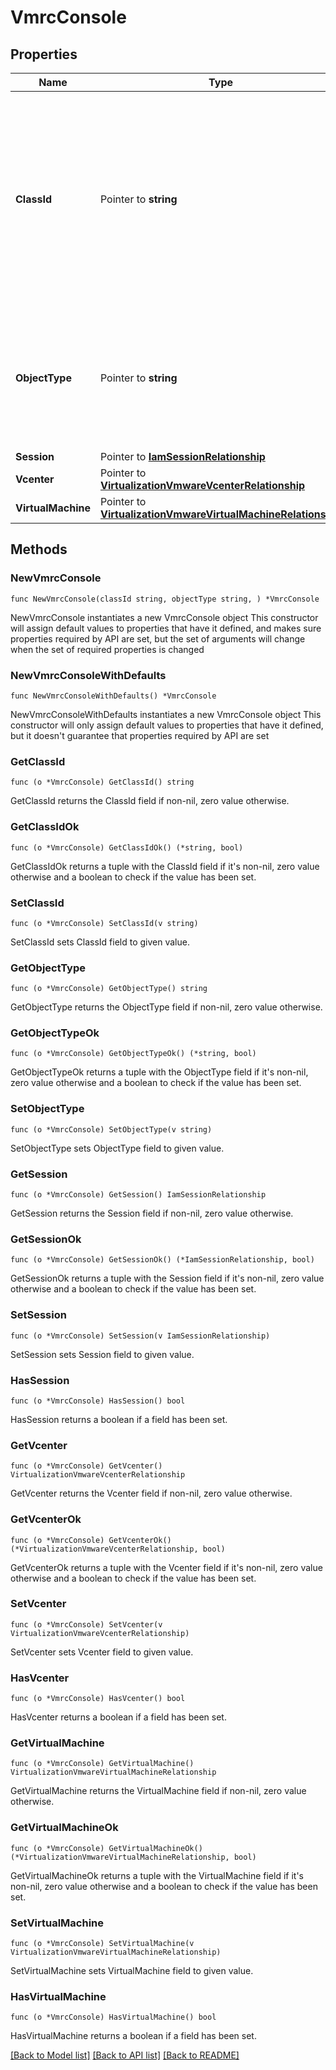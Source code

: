 # VmrcConsole

## Properties

Name | Type | Description | Notes
------------ | ------------- | ------------- | -------------
**ClassId** | Pointer to **string** | The fully-qualified name of the instantiated, concrete type. This property is used as a discriminator to identify the type of the payload when marshaling and unmarshaling data. | [default to "vmrc.Console"]
**ObjectType** | Pointer to **string** | The fully-qualified name of the instantiated, concrete type. The value should be the same as the &#39;ClassId&#39; property. | [default to "vmrc.Console"]
**Session** | Pointer to [**IamSessionRelationship**](IamSessionRelationship.md) |  | [optional] 
**Vcenter** | Pointer to [**VirtualizationVmwareVcenterRelationship**](VirtualizationVmwareVcenterRelationship.md) |  | [optional] 
**VirtualMachine** | Pointer to [**VirtualizationVmwareVirtualMachineRelationship**](VirtualizationVmwareVirtualMachineRelationship.md) |  | [optional] 

## Methods

### NewVmrcConsole

`func NewVmrcConsole(classId string, objectType string, ) *VmrcConsole`

NewVmrcConsole instantiates a new VmrcConsole object
This constructor will assign default values to properties that have it defined,
and makes sure properties required by API are set, but the set of arguments
will change when the set of required properties is changed

### NewVmrcConsoleWithDefaults

`func NewVmrcConsoleWithDefaults() *VmrcConsole`

NewVmrcConsoleWithDefaults instantiates a new VmrcConsole object
This constructor will only assign default values to properties that have it defined,
but it doesn't guarantee that properties required by API are set

### GetClassId

`func (o *VmrcConsole) GetClassId() string`

GetClassId returns the ClassId field if non-nil, zero value otherwise.

### GetClassIdOk

`func (o *VmrcConsole) GetClassIdOk() (*string, bool)`

GetClassIdOk returns a tuple with the ClassId field if it's non-nil, zero value otherwise
and a boolean to check if the value has been set.

### SetClassId

`func (o *VmrcConsole) SetClassId(v string)`

SetClassId sets ClassId field to given value.


### GetObjectType

`func (o *VmrcConsole) GetObjectType() string`

GetObjectType returns the ObjectType field if non-nil, zero value otherwise.

### GetObjectTypeOk

`func (o *VmrcConsole) GetObjectTypeOk() (*string, bool)`

GetObjectTypeOk returns a tuple with the ObjectType field if it's non-nil, zero value otherwise
and a boolean to check if the value has been set.

### SetObjectType

`func (o *VmrcConsole) SetObjectType(v string)`

SetObjectType sets ObjectType field to given value.


### GetSession

`func (o *VmrcConsole) GetSession() IamSessionRelationship`

GetSession returns the Session field if non-nil, zero value otherwise.

### GetSessionOk

`func (o *VmrcConsole) GetSessionOk() (*IamSessionRelationship, bool)`

GetSessionOk returns a tuple with the Session field if it's non-nil, zero value otherwise
and a boolean to check if the value has been set.

### SetSession

`func (o *VmrcConsole) SetSession(v IamSessionRelationship)`

SetSession sets Session field to given value.

### HasSession

`func (o *VmrcConsole) HasSession() bool`

HasSession returns a boolean if a field has been set.

### GetVcenter

`func (o *VmrcConsole) GetVcenter() VirtualizationVmwareVcenterRelationship`

GetVcenter returns the Vcenter field if non-nil, zero value otherwise.

### GetVcenterOk

`func (o *VmrcConsole) GetVcenterOk() (*VirtualizationVmwareVcenterRelationship, bool)`

GetVcenterOk returns a tuple with the Vcenter field if it's non-nil, zero value otherwise
and a boolean to check if the value has been set.

### SetVcenter

`func (o *VmrcConsole) SetVcenter(v VirtualizationVmwareVcenterRelationship)`

SetVcenter sets Vcenter field to given value.

### HasVcenter

`func (o *VmrcConsole) HasVcenter() bool`

HasVcenter returns a boolean if a field has been set.

### GetVirtualMachine

`func (o *VmrcConsole) GetVirtualMachine() VirtualizationVmwareVirtualMachineRelationship`

GetVirtualMachine returns the VirtualMachine field if non-nil, zero value otherwise.

### GetVirtualMachineOk

`func (o *VmrcConsole) GetVirtualMachineOk() (*VirtualizationVmwareVirtualMachineRelationship, bool)`

GetVirtualMachineOk returns a tuple with the VirtualMachine field if it's non-nil, zero value otherwise
and a boolean to check if the value has been set.

### SetVirtualMachine

`func (o *VmrcConsole) SetVirtualMachine(v VirtualizationVmwareVirtualMachineRelationship)`

SetVirtualMachine sets VirtualMachine field to given value.

### HasVirtualMachine

`func (o *VmrcConsole) HasVirtualMachine() bool`

HasVirtualMachine returns a boolean if a field has been set.


[[Back to Model list]](../README.md#documentation-for-models) [[Back to API list]](../README.md#documentation-for-api-endpoints) [[Back to README]](../README.md)


